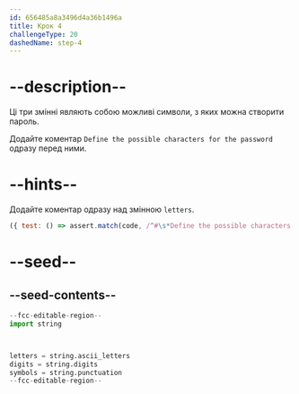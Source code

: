 ```yaml
---
id: 656485a8a3496d4a36b1496a
title: Крок 4
challengeType: 20
dashedName: step-4
---
```


# --description--

Ці три змінні являють собою можливі символи, з яких можна створити пароль.

Додайте коментар `Define the possible characters for the password` одразу перед ними.

# --hints--

Додайте коментар одразу над змінною `letters`.

```js
({ test: () => assert.match(code, /^#\s*Define the possible characters for the password.*^letters/ms) })
```

# --seed--

## --seed-contents--

```py
--fcc-editable-region--
import string



letters = string.ascii_letters
digits = string.digits
symbols = string.punctuation
--fcc-editable-region--
```
